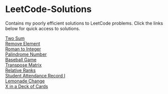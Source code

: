 # LeetCode-Solutions
Contains my poorly efficient solutions to LeetCode problems. Click the links below for quick access to solutions.

[Two Sum](TwoSum/main.py) <br>
[Remove Element](RemoveElement/main.py) <br>
[Roman to Integer](RomanToInteger/main.py) <br>
[Palindrome Number](PalindromeNumber/main.py) <br>
[Baseball Game](BaseBallGame/main.py) <br>
[Transpose Matrix](TransposeMatrix/main.py) <br>
[Relative Ranks](RelativeRanks/main.py) <br>
[Student Attendance Record I](StudentAttendanceRecI/main.py) <br>
[Lemonade Change](LemonadeChange/main.py) <br>
[X in a Deck of Cards](XDeckCards914/main.py) <br>